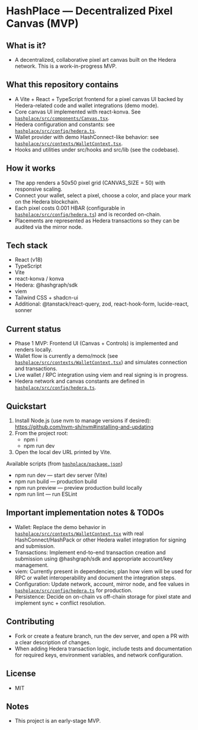 # HashPlace — Decentralized Pixel Canvas (MVP)

## What is it?
- A decentralized, collaborative pixel art canvas built on the Hedera network. This is a work-in-progress MVP.

## What this repository contains
- A Vite + React + TypeScript frontend for a pixel canvas UI backed by Hedera-related code and wallet integrations (demo mode).
- Core canvas UI implemented with react-konva. See [`hashplace/src/components/Canvas.tsx`](hashplace/src/components/Canvas.tsx).
- Hedera configuration and constants: see [`hashplace/src/config/hedera.ts`](hashplace/src/config/hedera.ts).
- Wallet provider with demo HashConnect-like behavior: see [`hashplace/src/contexts/WalletContext.tsx`](hashplace/src/contexts/WalletContext.tsx).
- Hooks and utilities under src/hooks and src/lib (see the codebase).

## How it works
- The app renders a 50x50 pixel grid (CANVAS_SIZE = 50) with responsive scaling.
- Connect your wallet, select a pixel, choose a color, and place your mark on the Hedera blockchain. 
- Each pixel costs 0.001 HBAR (configurable in [`hashplace/src/config/hedera.ts`](hashplace/src/config/hedera.ts)) and is recorded on-chain.
- Placements are represented as Hedera transactions so they can be audited via the mirror node.

## Tech stack
- React (v18)
- TypeScript
- Vite
- react-konva / konva
- Hedera: @hashgraph/sdk
- viem
- Tailwind CSS + shadcn-ui
- Additional: @tanstack/react-query, zod, react-hook-form, lucide-react, sonner

## Current status
- Phase 1 MVP: Frontend UI (Canvas + Controls) is implemented and renders locally.
- Wallet flow is currently a demo/mock (see [`hashplace/src/contexts/WalletContext.tsx`](hashplace/src/contexts/WalletContext.tsx)) and simulates connection and transactions.
- Live wallet / RPC integration using viem and real signing is in progress.
- Hedera network and canvas constants are defined in [`hashplace/src/config/hedera.ts`](hashplace/src/config/hedera.ts).

## Quickstart
1. Install Node.js (use nvm to manage versions if desired): https://github.com/nvm-sh/nvm#installing-and-updating
2. From the project root:
   - npm i
   - npm run dev
3. Open the local dev URL printed by Vite.

Available scripts (from [`hashplace/package.json`](hashplace/package.json))
- npm run dev — start dev server (Vite)
- npm run build — production build
- npm run preview — preview production build locally
- npm run lint — run ESLint

## Important implementation notes & TODOs
- Wallet: Replace the demo behavior in [`hashplace/src/contexts/WalletContext.tsx`](hashplace/src/contexts/WalletContext.tsx) with real HashConnect/HashPack or other Hedera wallet integration for signing and submission.
- Transactions: Implement end-to-end transaction creation and submission using @hashgraph/sdk and appropriate account/key management.
- viem: Currently present in dependencies; plan how viem will be used for RPC or wallet interoperability and document the integration steps.
- Configuration: Update network, account, mirror node, and fee values in [`hashplace/src/config/hedera.ts`](hashplace/src/config/hedera.ts) for production.
- Persistence: Decide on on-chain vs off-chain storage for pixel state and implement sync + conflict resolution.

## Contributing
- Fork or create a feature branch, run the dev server, and open a PR with a clear description of changes.
- When adding Hedera transaction logic, include tests and documentation for required keys, environment variables, and network configuration.

## License
- MIT

## Notes
- This project is an early-stage MVP. 
